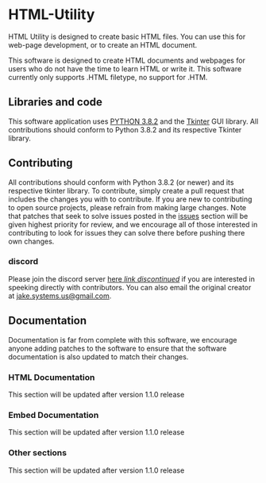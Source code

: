 # HTML-Utility
HTML Utility is designed to create basic HTML files. You can use this for web-page development, or to create an HTML document.

This software is designed to create HTML documents and webpages for users who do not have the time to learn HTML or write it. This software currently only supports .HTML filetype, no support for .HTM.

## Libraries and code
This software application uses [PYTHON 3.8.2](https://www.python.org/downloads/release/python-382/) and the [Tkinter](https://wiki.python.org/moin/TkInter) GUI library. All contributions should conform to Python 3.8.2 and its respective Tkinter library.

## Contributing
All contributions should conform with Python 3.8.2 (or newer) and its respective tkinter library. To contribute, simply create a pull request that includes the changes you with to contribute. 
If you are new to contributing to open source projects, please refrain from making large changes. 
Note that patches that seek to solve issues posted in the [issues](https://github.com/JakeLion/HTML-Utility/issues) section will be given highest priority for review, and we encourage all of those interested in contributing to look for issues they can solve there before pushing there own changes.

### discord
Please join the discord server [here *link discontinued*](none) if you are interested in speeking directly with contributors. You can also email the original creator at [jake.systems.us@gmail.com](mailto:jake.systems.us@gmail.com).

## Documentation
Documentation is far from complete with this software, we encourage anyone adding patches to the software to ensure that the software documentation is also updated to match their changes.


### HTML Documentation

This section will be updated after version 1.1.0 release

### Embed Documentation

This section will be updated after version 1.1.0 release

### Other sections

This section will be updated after version 1.1.0 release
